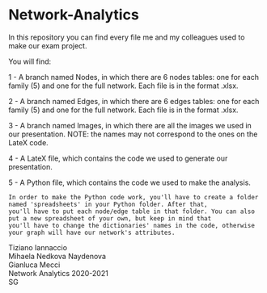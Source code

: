 # Network-Analytics
In this repository you can find every file me and my colleagues used to make our exam project.


You will find:

1 - A branch named Nodes, in which there are 6 nodes tables: one for each family (5) and one for the full network. Each file is in the format .xlsx. 

2 - A branch named Edges, in which there are 6 edges tables: one for each family (5) and one for the full network. Each file is in the format .xlsx.

3 - A branch named Images, in which there are all the images we used in our presentation. NOTE: the names may not correspond to the ones on the LateX code.

4 - A LateX file, which contains the code we used to generate our presentation.

5 - A Python file, which contains the code we used to make the analysis.

    In order to make the Python code work, you'll have to create a folder named 'spreadsheets' in your Python folder. After that, 
    you'll have to put each node/edge table in that folder. You can also put a new spreadsheet of your own, but keep in mind that 
    you'll have to change the dictionaries' names in the code, otherwise your graph will have our network's attributes.



Tiziano Iannaccio  
Mihaela Nedkova Naydenova  
Gianluca Mecci  
Network Analytics 2020-2021  
SG
